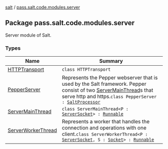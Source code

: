 [salt](../index.md) / [pass.salt.code.modules.server](./index.md)

## Package pass.salt.code.modules.server

Server module of Salt.

### Types

| Name | Summary |
|---|---|
| [HTTPTransport](-h-t-t-p-transport/index.md) | `class HTTPTransport` |
| [PepperServer](-pepper-server/index.md) | Represents the Pepper webserver that is used by the Salt framework. Pepper consist of two [ServerMainThread](-server-main-thread/index.md)s that serve http and https.`class PepperServer : `[`SaltProcessor`](../pass.salt.code.modules/-salt-processor/index.md) |
| [ServerMainThread](-server-main-thread/index.md) | `class ServerMainThread<P : `[`ServerSocket`](https://docs.oracle.com/javase/6/docs/api/java/net/ServerSocket.html)`> : `[`Runnable`](https://docs.oracle.com/javase/6/docs/api/java/lang/Runnable.html) |
| [ServerWorkerThread](-server-worker-thread/index.md) | Represents a worker that handles the connection and operations with one client.`class ServerWorkerThread<P : `[`ServerSocket`](https://docs.oracle.com/javase/6/docs/api/java/net/ServerSocket.html)`, S : `[`Socket`](https://docs.oracle.com/javase/6/docs/api/java/net/Socket.html)`> : `[`Runnable`](https://docs.oracle.com/javase/6/docs/api/java/lang/Runnable.html) |
